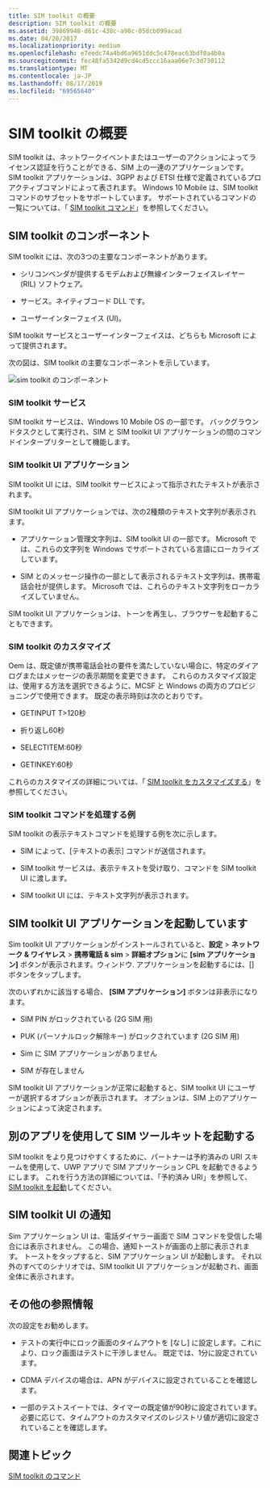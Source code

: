```yaml
---
title: SIM toolkit の概要
description: SIM toolkit の概要
ms.assetid: 39869948-d61c-438c-a90c-05dcb099acad
ms.date: 04/20/2017
ms.localizationpriority: medium
ms.openlocfilehash: e7eedc74a4bd6a9651ddc5c478eac63bdf0a4b0a
ms.sourcegitcommit: fec48fa5342d9cd4cd5ccc16aaa06e7c3d730112
ms.translationtype: MT
ms.contentlocale: ja-JP
ms.lasthandoff: 08/17/2019
ms.locfileid: "69565640"
---
```

# <a name="sim-toolkit-overview"></a>SIM toolkit の概要


SIM toolkit は、ネットワークイベントまたはユーザーのアクションによってライセンス認証を行うことができる、SIM 上の一連のアプリケーションです。 SIM toolkit アプリケーションは、3GPP および ETSI 仕様で定義されているプロアクティブコマンドによって表されます。 Windows 10 Mobile は、SIM toolkit コマンドのサブセットをサポートしています。 サポートされているコマンドの一覧については、「 [SIM toolkit コマンド](sim-toolkit-commands.md)」を参照してください。

## <a name="sim-toolkit-components"></a>SIM toolkit のコンポーネント


SIM toolkit には、次の3つの主要なコンポーネントがあります。

-   シリコンベンダが提供するモデムおよび無線インターフェイスレイヤー (RIL) ソフトウェア。

-   サービス。ネイティブコード DLL です。

-   ユーザーインターフェイス (UI)。

SIM toolkit サービスとユーザーインターフェイスは、どちらも Microsoft によって提供されます。

次の図は、SIM toolkit の主要なコンポーネントを示しています。

![sim toolkit のコンポーネント](images/sim-toolkit-components.png)

### <a name="sim-toolkit-service"></a>SIM toolkit サービス

SIM toolkit サービスは、Windows 10 Mobile OS の一部です。 バックグラウンドタスクとして実行され、SIM と SIM toolkit UI アプリケーションの間のコマンドインタープリターとして機能します。

### <a name="sim-toolkit-ui-application"></a>SIM toolkit UI アプリケーション

SIM toolkit UI には、SIM toolkit サービスによって指示されたテキストが表示されます。

SIM toolkit UI アプリケーションでは、次の2種類のテキスト文字列が表示されます。

-   アプリケーション管理文字列は、SIM toolkit UI の一部です。 Microsoft では、これらの文字列を Windows でサポートされている言語にローカライズしています。

-   SIM とのメッセージ操作の一部として表示されるテキスト文字列は、携帯電話会社が提供します。 Microsoft では、これらのテキスト文字列をローカライズしていません。

SIM toolkit UI アプリケーションは、トーンを再生し、ブラウザーを起動することもできます。

### <a name="sim-toolkit-customizations"></a>SIM toolkit のカスタマイズ

Oem は、既定値が携帯電話会社の要件を満たしていない場合に、特定のダイアログまたはメッセージの表示期間を変更できます。 これらのカスタマイズ設定は、使用する方法を選択できるように、MCSF と Windows の両方のプロビジョニングで使用できます。 既定の表示時刻は次のとおりです。

-   GETINPUT T>120秒

-   折り返し60秒

-   SELECTITEM:60秒

-   GETINKEY:60秒

これらのカスタマイズの詳細については、「 [SIM toolkit をカスタマイズする](https://docs.microsoft.com/windows-hardware/customize/mobile/mcsf/customize-the-sim-toolkit)」を参照してください。

### <a name="example-of-processing-a-sim-toolkit-command"></a>SIM toolkit コマンドを処理する例

SIM toolkit の表示テキストコマンドを処理する例を次に示します。

-   SIM によって、[テキストの表示] コマンドが送信されます。

-   SIM toolkit サービスは、表示テキストを受け取り、コマンドを SIM toolkit UI に渡します。

-   SIM toolkit UI には、テキスト文字列が表示されます。

## <a name="starting-the-sim-toolkit-ui-application"></a>SIM toolkit UI アプリケーションを起動しています


Sim toolkit UI アプリケーションがインストールされていると、**設定** &gt; **ネットワーク & ワイヤレス** &gt; **携帯電話 & sim** &gt; **詳細オプション**に **[sim アプリケーション]** ボタンが表示されます。ウィンドウ. アプリケーションを起動するには、[] ボタンをタップします。

次のいずれかに該当する場合、 **[SIM アプリケーション]** ボタンは非表示になります。

-   SIM PIN がロックされている (2G SIM 用)

-   PUK (パーソナルロック解除キー) がロックされています (2G SIM 用)

-   Sim に SIM アプリケーションがありません

-   SIM が存在しません

SIM toolkit UI アプリケーションが正常に起動すると、SIM toolkit UI にユーザーが選択するオプションが表示されます。 オプションは、SIM 上のアプリケーションによって決定されます。

## <a name="launching-the-sim-toolkit-using-another-app"></a>別のアプリを使用して SIM ツールキットを起動する


SIM toolkit をより見つけやすくするために、パートナーは予約済みの URI スキームを使用して、UWP アプリで SIM アプリケーション CPL を起動できるようにします。 これを行う方法の詳細については、「予約済み URI」を参照して、 [SIM toolkit を起動](reserved-uri-to-launch-sim-toolkit.md)してください。

## <a name="sim-toolkit-ui-notifications"></a>SIM toolkit UI の通知


Sim アプリケーション UI は、電話ダイヤラー画面で SIM コマンドを受信した場合には表示されません。 この場合、通知トーストが画面の上部に表示されます。 トーストをタップすると、SIM アプリケーション UI が起動します。 それ以外のすべてのシナリオでは、SIM toolkit UI アプリケーションが起動され、画面全体に表示されます。

## <a name="additional-reference"></a>その他の参照情報


次の設定をお勧めします。

-   テストの実行中にロック画面のタイムアウトを [なし] に設定します。これにより、ロック画面はテストに干渉しません。 既定では、1分に設定されています。

-   CDMA デバイスの場合は、APN がデバイスに設定されていることを確認します。

-   一部のテストスイートでは、タイマーの既定値が90秒に設定されています。 必要に応じて、タイムアウトのカスタマイズのレジストリ値が適切に設定されていることを確認します。

## <a name="related-topics"></a>関連トピック


[SIM toolkit のコマンド](sim-toolkit-commands.md)

 

 






